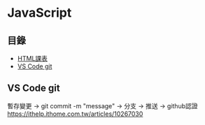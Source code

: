 # JavaScript

## 目錄
- [HTML課表](https://github.com/evachen20041010/JavaScript/tree/main/20230215)
- [VS Code git](https://github.com/evachen20041010/JavaScript#vs-code-git)

## VS Code git
暫存變更 -> git commit -m "message" -> 分支 -> 推送 -> github認證  
https://ithelp.ithome.com.tw/articles/10267030
